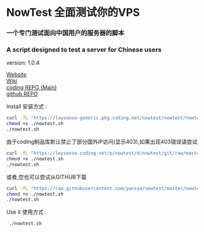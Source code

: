 # NowTest 全面测试你的VPS  
### 一个专门测试面向中国用户的服务器的脚本  
### A script designed to test a server for Chinese  users  
version: 1.0.4

[Website](https://laysense.com/nowtest)  
[Wiki](https://laysense.coding.net/s/8bf42616-c20a-4e7f-a726-4b1c5865049d)  
[coding REPO (Main)](https://laysense.coding.net/public/nowtest/nowtest/git/files)  
[github REPO](https://github.com/ywnsya/nowtest)  

Install 安装方式 :  
```bash
curl -fL "https://laysense-generic.pkg.coding.net/nowtest/nowtest/nowtest.sh" -o nowtest.sh
chmod +x ./nowtest.sh
./nowtest.sh
```  
由于coding制品库默认禁止了部分国外IP访问(显示403),如果出现403错误请尝试
```bash
curl -fL "https://laysense.coding.net/p/nowtest/d/nowtest/git/raw/master/nowtest.sh" -o nowtest.sh
chmod +x ./nowtest.sh
./nowtest.sh
``` 

或者,您也可以尝试从GITHUB下载
```bash
curl -fL "https://raw.githubusercontent.com/ywnsya/nowtest/master/nowtest.sh" -o nowtest.sh
chmod +x ./nowtest.sh
./nowtest.sh
``` 

Use it 使用方式 :  
```bash
 ./nowtest.sh
```
